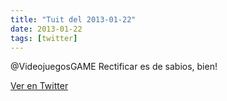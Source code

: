 ```yaml
---
title: "Tuit del 2013-01-22"
date: 2013-01-22
tags: [twitter]
---
```


@VideojuegosGAME Rectificar es de sabios, bien!



[Ver en Twitter](https://twitter.com/i/web/status/293780613721378816)
